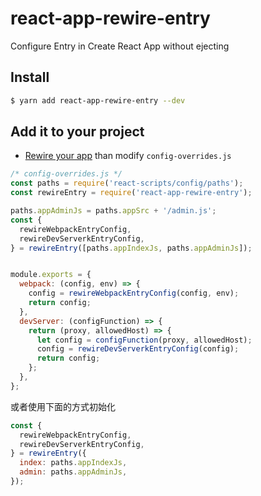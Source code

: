 # react-app-rewire-entry
Configure Entry in Create React App without ejecting

## Install

```bash
$ yarn add react-app-rewire-entry --dev
```

## Add it to your project

* [Rewire your app](https://github.com/timarney/react-app-rewired#how-to-rewire-your-create-react-app-project) than modify `config-overrides.js`

```javascript
/* config-overrides.js */
const paths = require('react-scripts/config/paths');
const rewireEntry = require('react-app-rewire-entry');

paths.appAdminJs = paths.appSrc + '/admin.js';
const {
  rewireWebpackEntryConfig,
  rewireDevServerkEntryConfig,
} = rewireEntry([paths.appIndexJs, paths.appAdminJs]);


module.exports = {
  webpack: (config, env) => {
    config = rewireWebpackEntryConfig(config, env);
    return config;
  },
  devServer: (configFunction) => {
    return (proxy, allowedHost) => {
      let config = configFunction(proxy, allowedHost);
      config = rewireDevServerkEntryConfig(config);
      return config;
    };
  },
};
```
或者使用下面的方式初始化
```javascript
const {
  rewireWebpackEntryConfig,
  rewireDevServerkEntryConfig,
} = rewireEntry({
  index: paths.appIndexJs,
  admin: paths.appAdminJs,
});
```

